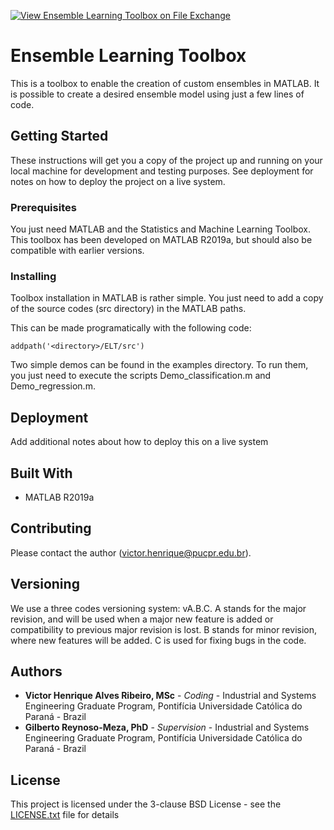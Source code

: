 [![View Ensemble Learning Toolbox on File Exchange](https://www.mathworks.com/matlabcentral/images/matlab-file-exchange.svg)](https://www.mathworks.com/matlabcentral/fileexchange/68383-ensemble-learning-toolbox)

# Ensemble Learning Toolbox

This is a toolbox to enable the creation of custom ensembles in MATLAB.
It is possible to create a desired ensemble model using just a few lines of code.

## Getting Started

These instructions will get you a copy of the project up and running on your local machine for development and testing purposes. See deployment for notes on how to deploy the project on a live system.

### Prerequisites

You just need MATLAB and the Statistics and Machine Learning Toolbox.
This toolbox has been developed on MATLAB R2019a, but should also be compatible with earlier versions.

### Installing

Toolbox installation in MATLAB is rather simple.
You just need to add a copy of the source codes (src directory) in the MATLAB paths.

This can be made programatically with the following code:

```
addpath('<directory>/ELT/src')
```

Two simple demos can be found in the examples directory.
To run them, you just need to execute the scripts Demo_classification.m and Demo_regression.m.

## Deployment

Add additional notes about how to deploy this on a live system

## Built With

* MATLAB R2019a

## Contributing

Please contact the author (victor.henrique@pucpr.edu.br).

## Versioning

We use a three codes versioning system: vA.B.C.
A stands for the major revision, and will be used when a major new feature is added or compatibility to previous major revision is lost.
B stands for minor revision, where new features will be added.
C is used for fixing bugs in the code.

## Authors

* **Victor Henrique Alves Ribeiro, MSc** - *Coding* - Industrial and Systems Engineering Graduate Program, Pontifícia Universidade Católica do Paraná - Brazil
* **Gilberto Reynoso-Meza, PhD** - *Supervision* - Industrial and Systems Engineering Graduate Program, Pontifícia Universidade Católica do Paraná - Brazil

## License

This project is licensed under the 3-clause BSD License - see the [LICENSE.txt](LICENSE.txt) file for details
